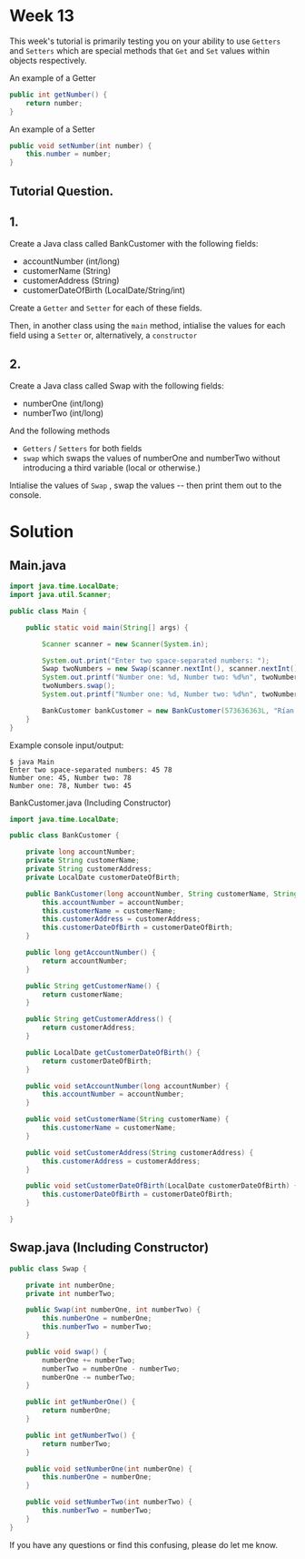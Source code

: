 # Week 13

This week's tutorial is primarily testing you on your ability to use `Getters` and `Setters` which are special methods that `Get` and `Set` values within objects respectively. 

An example of a Getter

```java
public int getNumber() {
    return number;
}
```

An example of a Setter 

```java
public void setNumber(int number) {
	this.number = number;
}
```

## Tutorial Question.

## 1. 

Create a Java class called BankCustomer with the following fields:

-   accountNumber (int/long)
-    customerName (String)
-    customerAddress (String)
-   customerDateOfBirth (LocalDate/String/int)

Create a `Getter` and `Setter` for each of these fields. 

Then, in another class using the `main` method, intialise the values for each field using a `Setter` or, alternatively, a `constructor` 

## 2. 

Create a Java class called Swap with the following fields:

-   numberOne (int/long)
-   numberTwo (int/long)

And the following methods

-   `Getters` / `Setters` for both fields
-   `swap` which swaps the values of numberOne and numberTwo without introducing a third variable (local or otherwise.) 

Intialise the values of `Swap` , swap the values -- then print them out to the console. 

# Solution

## Main.java

```java
import java.time.LocalDate;
import java.util.Scanner;

public class Main {

    public static void main(String[] args) {

        Scanner scanner = new Scanner(System.in);

        System.out.print("Enter two space-separated numbers: ");
        Swap twoNumbers = new Swap(scanner.nextInt(), scanner.nextInt());
        System.out.printf("Number one: %d, Number two: %d%n", twoNumbers.getNumberOne(), twoNumbers.getNumberTwo());
        twoNumbers.swap();
        System.out.printf("Number one: %d, Number two: %d%n", twoNumbers.getNumberOne(), twoNumbers.getNumberTwo());

        BankCustomer bankCustomer = new BankCustomer(573636363L, "Rían Errity", "Main Street, Celbridge", LocalDate.parse("2002-05-13"));
    }
}

```

Example console input/output:

```
$ java Main
Enter two space-separated numbers: 45 78
Number one: 45, Number two: 78
Number one: 78, Number two: 45
```

BankCustomer.java (Including Constructor)

```java
import java.time.LocalDate;

public class BankCustomer {

    private long accountNumber;
    private String customerName;
    private String customerAddress;
    private LocalDate customerDateOfBirth;

    public BankCustomer(long accountNumber, String customerName, String customerAddress, LocalDate customerDateOfBirth) {
        this.accountNumber = accountNumber;
        this.customerName = customerName;
        this.customerAddress = customerAddress;
        this.customerDateOfBirth = customerDateOfBirth;
    }

    public long getAccountNumber() {
        return accountNumber;
    }

    public String getCustomerName() {
        return customerName;
    }

    public String getCustomerAddress() {
        return customerAddress;
    }

    public LocalDate getCustomerDateOfBirth() {
        return customerDateOfBirth;
    }

    public void setAccountNumber(long accountNumber) {
        this.accountNumber = accountNumber;
    }

    public void setCustomerName(String customerName) {
        this.customerName = customerName;
    }

    public void setCustomerAddress(String customerAddress) {
        this.customerAddress = customerAddress;
    }

    public void setCustomerDateOfBirth(LocalDate customerDateOfBirth) {
        this.customerDateOfBirth = customerDateOfBirth;
    }

}

```

## Swap.java (Including Constructor)

```java
public class Swap {

    private int numberOne;
    private int numberTwo;

    public Swap(int numberOne, int numberTwo) {
        this.numberOne = numberOne;
        this.numberTwo = numberTwo;
    }

    public void swap() {
        numberOne += numberTwo;
        numberTwo = numberOne - numberTwo;
        numberOne -= numberTwo;
    }

    public int getNumberOne() {
        return numberOne;
    }

    public int getNumberTwo() {
        return numberTwo;
    }

    public void setNumberOne(int numberOne) {
        this.numberOne = numberOne;
    }

    public void setNumberTwo(int numberTwo) {
        this.numberTwo = numberTwo;
    }
}
```

If you have any questions or find this confusing, please do let me know.



